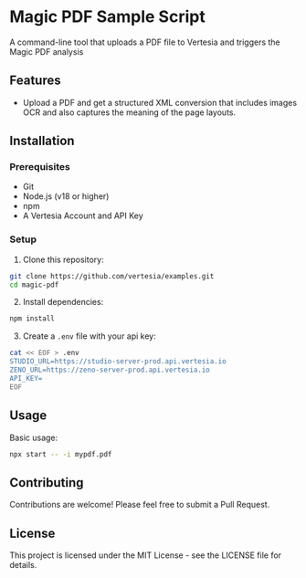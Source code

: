 # Magic PDF Sample Script

A command-line tool that uploads a PDF file to Vertesia and triggers the Magic PDF analysis

## Features

- Upload a PDF and get a structured XML conversion that includes images OCR and also captures the meaning of the page layouts.

## Installation

### Prerequisites

- Git
- Node.js (v18 or higher)
- npm
- A Vertesia Account and API Key

### Setup

1. Clone this repository:

```bash
git clone https://github.com/vertesia/examples.git
cd magic-pdf
```

2. Install dependencies:

```bash
npm install
```

3. Create a `.env` file with your api key:

```bash
cat << EOF > .env
STUDIO_URL=https://studio-server-prod.api.vertesia.io
ZENO_URL=https://zeno-server-prod.api.vertesia.io
API_KEY=
EOF
```

## Usage

Basic usage:

```bash
npx start -- -i mypdf.pdf
```

## Contributing

Contributions are welcome! Please feel free to submit a Pull Request.

## License

This project is licensed under the MIT License - see the LICENSE file for details.
